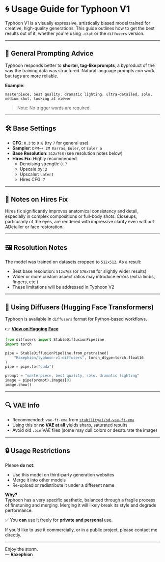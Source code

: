 # 🌀 Usage Guide for Typhoon V1

Typhoon V1 is a visually expressive, artistically biased model trained for creative, high-quality generations. This guide outlines how to get the best results out of it, whether you're using `.ckpt` or the `diffusers` version.

---

## 🧠 General Prompting Advice

Typhoon responds better to **shorter, tag-like prompts**, a byproduct of the way the training data was structured. Natural language prompts *can* work, but tags are more reliable.

**Example:**

`masterpiece, best quality, dramatic lighting, ultra-detailed, solo, medium shot, looking at viewer`

> Note: No trigger words are required.

---

## 🛠 Base Settings

- **CFG**: `0.3` to `0.8` (try `7` for general use)
- **Sampler**: `DPM++ 2M Karras`, `Euler`, or `Euler a`
- **Base Resolution**: `512x768` (see resolution notes below)
- **Hires Fix**: Highly recommended  
  - Denoising strength: `0.7`  
  - Upscale by: `2`  
  - Upscaler: `Latent`  
  - Hires CFG: `7`

---

## 🧾 Notes on Hires Fix

Hires fix significantly improves anatomical consistency and detail, especially in complex compositions or full-body shots. Closeups, particularly of the eyes, are rendered with impressive clarity even without ADetailer or face restoration.

---

## 🖼 Resolution Notes

The model was trained on datasets cropped to `512x512`. As a result:

- Best base resolution: `512x768` (or `576x768` for slightly wider results)
- Wider or more custom aspect ratios may introduce errors (extra limbs, fingers, etc.)
- These limitations will be addressed in Typhoon V2

---

## 🧨 Using Diffusers (Hugging Face Transformers)

Typhoon is available in `diffusers` format for Python-based workflows.

👉 **[View on Hugging Face](https://huggingface.co/Raxephion/typhoon-v1-diffusers)**

```python
from diffusers import StableDiffusionPipeline
import torch

pipe = StableDiffusionPipeline.from_pretrained(
    "Raxephion/typhoon-v1-diffusers", torch_dtype=torch.float16
)
pipe = pipe.to("cuda")

prompt = "masterpiece, best quality, solo, dramatic lighting"
image = pipe(prompt).images[0]
image.show()
```

---

## 🔍 VAE Info

- Recommended: `vae-ft-ema` from [`stabilityai/sd-vae-ft-ema`](https://huggingface.co/stabilityai/sd-vae-ft-ema)
- Using this or **no VAE at all** yields sharp, saturated results
- Avoid old `.bin` VAE files (some may dull colors or desaturate the image)

---

## 🔒 Usage Restrictions

Please **do not**:
- Use this model on third-party generation websites
- Merge it into other models
- Re-upload or redistribute it under a different name

**Why?**  
Typhoon has a very specific aesthetic, balanced through a fragile process of finetuning and merging. Merging it will likely break its style and degrade performance.

✅ You **can** use it freely for **private and personal** use.

If you’d like to use it commercially, or in a public project, please contact me directly.

---

Enjoy the storm.  
— **Raxephion**
